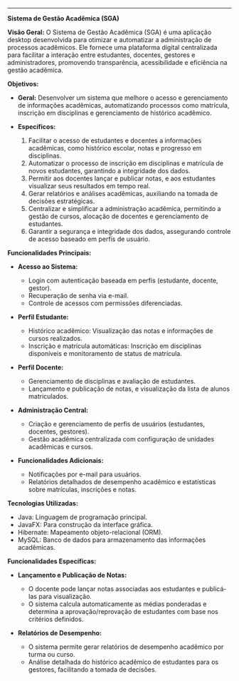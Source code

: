 ---

**Sistema de Gestão Acadêmica (SGA)**

**Visão Geral:**
O Sistema de Gestão Acadêmica (SGA) é uma aplicação desktop desenvolvida para otimizar e automatizar a administração de processos acadêmicos. Ele fornece uma plataforma digital centralizada para facilitar a interação entre estudantes, docentes, gestores e administradores, promovendo transparência, acessibilidade e eficiência na gestão acadêmica.

**Objetivos:**

- **Geral:** Desenvolver um sistema que melhore o acesso e gerenciamento de informações acadêmicas, automatizando processos como matrícula, inscrição em disciplinas e gerenciamento de histórico acadêmico.

- **Específicos:**
  1. Facilitar o acesso de estudantes e docentes a informações acadêmicas, como histórico escolar, notas e progresso em disciplinas.
  2. Automatizar o processo de inscrição em disciplinas e matrícula de novos estudantes, garantindo a integridade dos dados.
  3. Permitir aos docentes lançar e publicar notas, e aos estudantes visualizar seus resultados em tempo real.
  4. Gerar relatórios e análises acadêmicas, auxiliando na tomada de decisões estratégicas.
  5. Centralizar e simplificar a administração acadêmica, permitindo a gestão de cursos, alocação de docentes e gerenciamento de estudantes.
  6. Garantir a segurança e integridade dos dados, assegurando controle de acesso baseado em perfis de usuário.

**Funcionalidades Principais:**

- **Acesso ao Sistema:** 
  - Login com autenticação baseada em perfis (estudante, docente, gestor).
  - Recuperação de senha via e-mail.
  - Controle de acessos com permissões diferenciadas.

- **Perfil Estudante:** 
  - Histórico acadêmico: Visualização das notas e informações de cursos realizados.
  - Inscrição e matrícula automáticas: Inscrição em disciplinas disponíveis e monitoramento de status de matrícula.

- **Perfil Docente:**
  - Gerenciamento de disciplinas e avaliação de estudantes.
  - Lançamento e publicação de notas, e visualização da lista de alunos matriculados.

- **Administração Central:** 
  - Criação e gerenciamento de perfis de usuários (estudantes, docentes, gestores).
  - Gestão acadêmica centralizada com configuração de unidades acadêmicas e cursos.

- **Funcionalidades Adicionais:** 
  - Notificações por e-mail para usuários.
  - Relatórios detalhados de desempenho acadêmico e estatísticas sobre matrículas, inscrições e notas.

**Tecnologias Utilizadas:**

- Java: Linguagem de programação principal.
- JavaFX: Para construção da interface gráfica.
- Hibernate: Mapeamento objeto-relacional (ORM).
- MySQL: Banco de dados para armazenamento das informações acadêmicas.

**Funcionalidades Específicas:**

- **Lançamento e Publicação de Notas:**
  - O docente pode lançar notas associadas aos estudantes e publicá-las para visualização.
  - O sistema calcula automaticamente as médias ponderadas e determina a aprovação/reprovação de estudantes com base nos critérios definidos.

- **Relatórios de Desempenho:** 
  - O sistema permite gerar relatórios de desempenho acadêmico por turma ou curso.
  - Análise detalhada do histórico acadêmico de estudantes para os gestores, facilitando a tomada de decisões.

